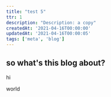 ```yaml
---
title: "test 5"
ttr: 1
description: "Description: a copy"
createdAt: '2021-04-16T00:00:00'
updatedAt: '2021-04-16T00:00:05'
tags: ['meta', 'blog']
---
```


## so what's this blog about?

hi

world
